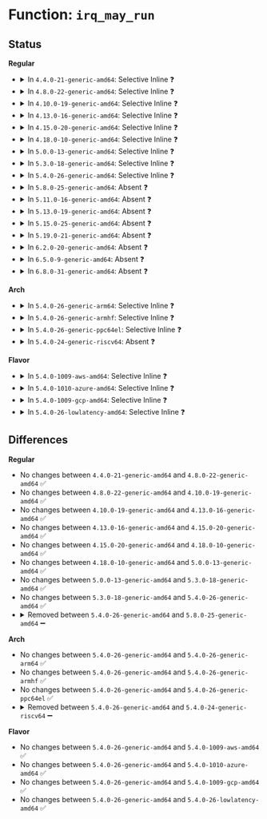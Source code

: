 # Function: <code>irq_may_run</code>

## Status
<b>Regular</b>
<ul>
<li>
<details>
<summary>In <code>4.4.0-21-generic-amd64</code>: Selective Inline ❓</summary>

```c
bool irq_may_run(struct irq_desc * desc)
```

```json
{
  "name": "irq_may_run",
  "collision_type": "Unique Static",
  "inline_type": "Selective",
  "funcs": [
    {
      "addr": 18446744071579753280,
      "name": "irq_may_run",
      "external": false,
      "loc": "kernel/irq/chip.c:371",
      "file": "kernel/irq/chip.c",
      "inline": "not declared, inlined",
      "caller_inline": [],
      "caller_func": [
        "kernel/irq/chip.c:handle_simple_irq",
        "kernel/irq/chip.c:handle_fasteoi_irq",
        "kernel/irq/chip.c:handle_level_irq",
        "kernel/irq/chip.c:handle_edge_irq"
      ]
    }
  ],
  "symbols": [
    {
      "addr": 18446744071579753280,
      "name": "irq_may_run",
      "section": ".text",
      "bind": "STB_LOCAL",
      "size": 71
    }
  ]
}
```
</details>
</li>
<li>
<details>
<summary>In <code>4.8.0-22-generic-amd64</code>: Selective Inline ❓</summary>

```c
bool irq_may_run(struct irq_desc * desc)
```

```json
{
  "name": "irq_may_run",
  "collision_type": "Unique Static",
  "inline_type": "Selective",
  "funcs": [
    {
      "addr": 18446744071579775888,
      "name": "irq_may_run",
      "external": false,
      "loc": "kernel/irq/chip.c:371",
      "file": "kernel/irq/chip.c",
      "inline": "not declared, inlined",
      "caller_inline": [],
      "caller_func": [
        "kernel/irq/chip.c:handle_edge_irq",
        "kernel/irq/chip.c:handle_fasteoi_irq",
        "kernel/irq/chip.c:handle_level_irq",
        "kernel/irq/chip.c:handle_untracked_irq",
        "kernel/irq/chip.c:handle_simple_irq"
      ]
    }
  ],
  "symbols": [
    {
      "addr": 18446744071579775888,
      "name": "irq_may_run",
      "section": ".text",
      "bind": "STB_LOCAL",
      "size": 69
    }
  ]
}
```
</details>
</li>
<li>
<details>
<summary>In <code>4.10.0-19-generic-amd64</code>: Selective Inline ❓</summary>

```c
bool irq_may_run(struct irq_desc * desc)
```

```json
{
  "name": "irq_may_run",
  "collision_type": "Unique Static",
  "inline_type": "Selective",
  "funcs": [
    {
      "addr": 18446744071579802704,
      "name": "irq_may_run",
      "external": false,
      "loc": "kernel/irq/chip.c:370",
      "file": "kernel/irq/chip.c",
      "inline": "not declared, inlined",
      "caller_inline": [],
      "caller_func": [
        "kernel/irq/chip.c:handle_edge_irq",
        "kernel/irq/chip.c:handle_fasteoi_irq",
        "kernel/irq/chip.c:handle_level_irq",
        "kernel/irq/chip.c:handle_untracked_irq",
        "kernel/irq/chip.c:handle_simple_irq"
      ]
    }
  ],
  "symbols": [
    {
      "addr": 18446744071579802704,
      "name": "irq_may_run",
      "section": ".text",
      "bind": "STB_LOCAL",
      "size": 66
    }
  ]
}
```
</details>
</li>
<li>
<details>
<summary>In <code>4.13.0-16-generic-amd64</code>: Selective Inline ❓</summary>

```c
bool irq_may_run(struct irq_desc * desc)
```

```json
{
  "name": "irq_may_run",
  "collision_type": "Unique Static",
  "inline_type": "Selective",
  "funcs": [
    {
      "addr": 18446744071579799904,
      "name": "irq_may_run",
      "external": false,
      "loc": "kernel/irq/chip.c:475",
      "file": "kernel/irq/chip.c",
      "inline": "not declared, inlined",
      "caller_inline": [],
      "caller_func": [
        "kernel/irq/chip.c:handle_edge_irq",
        "kernel/irq/chip.c:handle_fasteoi_irq",
        "kernel/irq/chip.c:handle_level_irq",
        "kernel/irq/chip.c:handle_untracked_irq",
        "kernel/irq/chip.c:handle_simple_irq"
      ]
    }
  ],
  "symbols": [
    {
      "addr": 18446744071579799904,
      "name": "irq_may_run",
      "section": ".text",
      "bind": "STB_LOCAL",
      "size": 62
    }
  ]
}
```
</details>
</li>
<li>
<details>
<summary>In <code>4.15.0-20-generic-amd64</code>: Selective Inline ❓</summary>

```c
bool irq_may_run(struct irq_desc * desc)
```

```json
{
  "name": "irq_may_run",
  "collision_type": "Unique Static",
  "inline_type": "Selective",
  "funcs": [
    {
      "addr": 18446744071579833792,
      "name": "irq_may_run",
      "external": false,
      "loc": "kernel/irq/chip.c:498",
      "file": "kernel/irq/chip.c",
      "inline": "not declared, inlined",
      "caller_inline": [],
      "caller_func": [
        "kernel/irq/chip.c:handle_edge_irq",
        "kernel/irq/chip.c:handle_fasteoi_irq",
        "kernel/irq/chip.c:handle_level_irq",
        "kernel/irq/chip.c:handle_untracked_irq",
        "kernel/irq/chip.c:handle_simple_irq"
      ]
    }
  ],
  "symbols": [
    {
      "addr": 18446744071579833792,
      "name": "irq_may_run",
      "section": ".text",
      "bind": "STB_LOCAL",
      "size": 62
    }
  ]
}
```
</details>
</li>
<li>
<details>
<summary>In <code>4.18.0-10-generic-amd64</code>: Selective Inline ❓</summary>

```c
bool irq_may_run(struct irq_desc * desc)
```

```json
{
  "name": "irq_may_run",
  "collision_type": "Unique Static",
  "inline_type": "Selective",
  "funcs": [
    {
      "addr": 18446744071579867648,
      "name": "irq_may_run",
      "external": false,
      "loc": "kernel/irq/chip.c:496",
      "file": "kernel/irq/chip.c",
      "inline": "not declared, inlined",
      "caller_inline": [],
      "caller_func": [
        "kernel/irq/chip.c:handle_edge_irq",
        "kernel/irq/chip.c:handle_fasteoi_irq",
        "kernel/irq/chip.c:handle_level_irq",
        "kernel/irq/chip.c:handle_untracked_irq",
        "kernel/irq/chip.c:handle_simple_irq"
      ]
    }
  ],
  "symbols": [
    {
      "addr": 18446744071579867648,
      "name": "irq_may_run",
      "section": ".text",
      "bind": "STB_LOCAL",
      "size": 64
    }
  ]
}
```
</details>
</li>
<li>
<details>
<summary>In <code>5.0.0-13-generic-amd64</code>: Selective Inline ❓</summary>

```c
bool irq_may_run(struct irq_desc * desc)
```

```json
{
  "name": "irq_may_run",
  "collision_type": "Unique Static",
  "inline_type": "Selective",
  "funcs": [
    {
      "addr": 18446744071579914672,
      "name": "irq_may_run",
      "external": false,
      "loc": "kernel/irq/chip.c:496",
      "file": "kernel/irq/chip.c",
      "inline": "not declared, inlined",
      "caller_inline": [],
      "caller_func": [
        "kernel/irq/chip.c:handle_edge_irq",
        "kernel/irq/chip.c:handle_fasteoi_irq",
        "kernel/irq/chip.c:handle_level_irq",
        "kernel/irq/chip.c:handle_untracked_irq",
        "kernel/irq/chip.c:handle_simple_irq"
      ]
    }
  ],
  "symbols": [
    {
      "addr": 18446744071579914672,
      "name": "irq_may_run",
      "section": ".text",
      "bind": "STB_LOCAL",
      "size": 65
    }
  ]
}
```
</details>
</li>
<li>
<details>
<summary>In <code>5.3.0-18-generic-amd64</code>: Selective Inline ❓</summary>

```c
bool irq_may_run(struct irq_desc * desc)
```

```json
{
  "name": "irq_may_run",
  "collision_type": "Unique Static",
  "inline_type": "Selective",
  "funcs": [
    {
      "addr": 18446744071579952272,
      "name": "irq_may_run",
      "external": false,
      "loc": "kernel/irq/chip.c:502",
      "file": "kernel/irq/chip.c",
      "inline": "not declared, inlined",
      "caller_inline": [],
      "caller_func": [
        "kernel/irq/chip.c:handle_edge_irq",
        "kernel/irq/chip.c:handle_fasteoi_irq",
        "kernel/irq/chip.c:handle_level_irq",
        "kernel/irq/chip.c:handle_untracked_irq",
        "kernel/irq/chip.c:handle_simple_irq"
      ]
    }
  ],
  "symbols": [
    {
      "addr": 18446744071579952272,
      "name": "irq_may_run",
      "section": ".text",
      "bind": "STB_LOCAL",
      "size": 71
    }
  ]
}
```
</details>
</li>
<li>
<details>
<summary>In <code>5.4.0-26-generic-amd64</code>: Selective Inline ❓</summary>

```c
bool irq_may_run(struct irq_desc * desc)
```

```json
{
  "name": "irq_may_run",
  "collision_type": "Unique Static",
  "inline_type": "Selective",
  "funcs": [
    {
      "addr": 18446744071580002128,
      "name": "irq_may_run",
      "external": false,
      "loc": "kernel/irq/chip.c:502",
      "file": "kernel/irq/chip.c",
      "inline": "not declared, inlined",
      "caller_inline": [],
      "caller_func": [
        "kernel/irq/chip.c:handle_edge_irq",
        "kernel/irq/chip.c:handle_fasteoi_irq",
        "kernel/irq/chip.c:handle_level_irq",
        "kernel/irq/chip.c:handle_untracked_irq",
        "kernel/irq/chip.c:handle_simple_irq"
      ]
    }
  ],
  "symbols": [
    {
      "addr": 18446744071580002128,
      "name": "irq_may_run",
      "section": ".text",
      "bind": "STB_LOCAL",
      "size": 71
    }
  ]
}
```
</details>
</li>
<li>
<details>
<summary>In <code>5.8.0-25-generic-amd64</code>: Absent ❓</summary>

```json
{
  "name": "irq_may_run",
  "collision_type": "Unique Static",
  "inline_type": "Full",
  "funcs": [
    {
      "addr": 18446744071580053323,
      "name": "irq_may_run",
      "external": false,
      "loc": "kernel/irq/chip.c:502",
      "file": "kernel/irq/chip.c",
      "inline": "not declared, inlined",
      "caller_inline": [
        "kernel/irq/chip.c:handle_edge_irq",
        "kernel/irq/chip.c:handle_edge_irq",
        "kernel/irq/chip.c:handle_fasteoi_irq",
        "kernel/irq/chip.c:handle_fasteoi_irq",
        "kernel/irq/chip.c:handle_level_irq",
        "kernel/irq/chip.c:handle_level_irq",
        "kernel/irq/chip.c:handle_untracked_irq",
        "kernel/irq/chip.c:handle_untracked_irq",
        "kernel/irq/chip.c:handle_simple_irq",
        "kernel/irq/chip.c:handle_simple_irq"
      ],
      "caller_func": []
    }
  ],
  "symbols": []
}
```
</details>
</li>
<li>
<details>
<summary>In <code>5.11.0-16-generic-amd64</code>: Absent ❓</summary>

```json
{
  "name": "irq_may_run",
  "collision_type": "Unique Static",
  "inline_type": "Full",
  "funcs": [
    {
      "addr": 18446744071580035915,
      "name": "irq_may_run",
      "external": false,
      "loc": "kernel/irq/chip.c:502",
      "file": "kernel/irq/chip.c",
      "inline": "not declared, inlined",
      "caller_inline": [
        "kernel/irq/chip.c:handle_edge_irq",
        "kernel/irq/chip.c:handle_edge_irq",
        "kernel/irq/chip.c:handle_fasteoi_irq",
        "kernel/irq/chip.c:handle_fasteoi_irq",
        "kernel/irq/chip.c:handle_level_irq",
        "kernel/irq/chip.c:handle_level_irq",
        "kernel/irq/chip.c:handle_untracked_irq",
        "kernel/irq/chip.c:handle_untracked_irq",
        "kernel/irq/chip.c:handle_simple_irq",
        "kernel/irq/chip.c:handle_simple_irq"
      ],
      "caller_func": []
    }
  ],
  "symbols": []
}
```
</details>
</li>
<li>
<details>
<summary>In <code>5.13.0-19-generic-amd64</code>: Absent ❓</summary>

```json
{
  "name": "irq_may_run",
  "collision_type": "Unique Static",
  "inline_type": "Full",
  "funcs": [
    {
      "addr": 18446744071580036235,
      "name": "irq_may_run",
      "external": false,
      "loc": "kernel/irq/chip.c:505",
      "file": "kernel/irq/chip.c",
      "inline": "not declared, inlined",
      "caller_inline": [
        "kernel/irq/chip.c:handle_edge_irq",
        "kernel/irq/chip.c:handle_edge_irq",
        "kernel/irq/chip.c:handle_fasteoi_irq",
        "kernel/irq/chip.c:handle_fasteoi_irq",
        "kernel/irq/chip.c:handle_level_irq",
        "kernel/irq/chip.c:handle_level_irq",
        "kernel/irq/chip.c:handle_untracked_irq",
        "kernel/irq/chip.c:handle_untracked_irq",
        "kernel/irq/chip.c:handle_simple_irq",
        "kernel/irq/chip.c:handle_simple_irq"
      ],
      "caller_func": []
    }
  ],
  "symbols": []
}
```
</details>
</li>
<li>
<details>
<summary>In <code>5.15.0-25-generic-amd64</code>: Absent ❓</summary>

```json
{
  "name": "irq_may_run",
  "collision_type": "Unique Static",
  "inline_type": "Full",
  "funcs": [
    {
      "addr": 18446744071580168795,
      "name": "irq_may_run",
      "external": false,
      "loc": "kernel/irq/chip.c:505",
      "file": "kernel/irq/chip.c",
      "inline": "not declared, inlined",
      "caller_inline": [
        "kernel/irq/chip.c:handle_edge_irq",
        "kernel/irq/chip.c:handle_edge_irq",
        "kernel/irq/chip.c:handle_fasteoi_irq",
        "kernel/irq/chip.c:handle_fasteoi_irq",
        "kernel/irq/chip.c:handle_level_irq",
        "kernel/irq/chip.c:handle_level_irq",
        "kernel/irq/chip.c:handle_untracked_irq",
        "kernel/irq/chip.c:handle_untracked_irq",
        "kernel/irq/chip.c:handle_simple_irq",
        "kernel/irq/chip.c:handle_simple_irq"
      ],
      "caller_func": []
    }
  ],
  "symbols": []
}
```
</details>
</li>
<li>
<details>
<summary>In <code>5.19.0-21-generic-amd64</code>: Absent ❓</summary>

```json
{
  "name": "irq_may_run",
  "collision_type": "Unique Static",
  "inline_type": "Full",
  "funcs": [
    {
      "addr": 18446744071580315995,
      "name": "irq_may_run",
      "external": false,
      "loc": "kernel/irq/chip.c:502",
      "file": "kernel/irq/chip.c",
      "inline": "not declared, inlined",
      "caller_inline": [
        "kernel/irq/chip.c:handle_edge_irq",
        "kernel/irq/chip.c:handle_edge_irq",
        "kernel/irq/chip.c:handle_fasteoi_irq",
        "kernel/irq/chip.c:handle_fasteoi_irq",
        "kernel/irq/chip.c:handle_level_irq",
        "kernel/irq/chip.c:handle_level_irq",
        "kernel/irq/chip.c:handle_untracked_irq",
        "kernel/irq/chip.c:handle_untracked_irq",
        "kernel/irq/chip.c:handle_simple_irq",
        "kernel/irq/chip.c:handle_simple_irq"
      ],
      "caller_func": []
    }
  ],
  "symbols": []
}
```
</details>
</li>
<li>
<details>
<summary>In <code>6.2.0-20-generic-amd64</code>: Absent ❓</summary>

```json
{
  "name": "irq_may_run",
  "collision_type": "Unique Static",
  "inline_type": "Full",
  "funcs": [
    {
      "addr": 18446744071580529835,
      "name": "irq_may_run",
      "external": false,
      "loc": "kernel/irq/chip.c:504",
      "file": "kernel/irq/chip.c",
      "inline": "not declared, inlined",
      "caller_inline": [
        "kernel/irq/chip.c:handle_edge_irq",
        "kernel/irq/chip.c:handle_edge_irq",
        "kernel/irq/chip.c:handle_fasteoi_irq",
        "kernel/irq/chip.c:handle_fasteoi_irq",
        "kernel/irq/chip.c:handle_level_irq",
        "kernel/irq/chip.c:handle_level_irq",
        "kernel/irq/chip.c:handle_untracked_irq",
        "kernel/irq/chip.c:handle_untracked_irq",
        "kernel/irq/chip.c:handle_simple_irq",
        "kernel/irq/chip.c:handle_simple_irq"
      ],
      "caller_func": []
    }
  ],
  "symbols": []
}
```
</details>
</li>
<li>
<details>
<summary>In <code>6.5.0-9-generic-amd64</code>: Absent ❓</summary>

```json
{
  "name": "irq_may_run",
  "collision_type": "Unique Static",
  "inline_type": "Full",
  "funcs": [
    {
      "addr": 18446744071580603115,
      "name": "irq_may_run",
      "external": false,
      "loc": "kernel/irq/chip.c:505",
      "file": "kernel/irq/chip.c",
      "inline": "not declared, inlined",
      "caller_inline": [
        "kernel/irq/chip.c:handle_edge_irq",
        "kernel/irq/chip.c:handle_edge_irq",
        "kernel/irq/chip.c:handle_fasteoi_irq",
        "kernel/irq/chip.c:handle_fasteoi_irq",
        "kernel/irq/chip.c:handle_level_irq",
        "kernel/irq/chip.c:handle_level_irq",
        "kernel/irq/chip.c:handle_untracked_irq",
        "kernel/irq/chip.c:handle_untracked_irq",
        "kernel/irq/chip.c:handle_simple_irq",
        "kernel/irq/chip.c:handle_simple_irq"
      ],
      "caller_func": []
    }
  ],
  "symbols": []
}
```
</details>
</li>
<li>
<details>
<summary>In <code>6.8.0-31-generic-amd64</code>: Absent ❓</summary>

```json
{
  "name": "irq_may_run",
  "collision_type": "Unique Static",
  "inline_type": "Full",
  "funcs": [
    {
      "addr": 18446744071580667627,
      "name": "irq_may_run",
      "external": false,
      "loc": "kernel/irq/chip.c:502",
      "file": "kernel/irq/chip.c",
      "inline": "not declared, inlined",
      "caller_inline": [
        "kernel/irq/chip.c:handle_edge_irq",
        "kernel/irq/chip.c:handle_edge_irq",
        "kernel/irq/chip.c:handle_fasteoi_irq",
        "kernel/irq/chip.c:handle_fasteoi_irq",
        "kernel/irq/chip.c:handle_level_irq",
        "kernel/irq/chip.c:handle_level_irq",
        "kernel/irq/chip.c:handle_untracked_irq",
        "kernel/irq/chip.c:handle_untracked_irq",
        "kernel/irq/chip.c:handle_simple_irq",
        "kernel/irq/chip.c:handle_simple_irq"
      ],
      "caller_func": []
    }
  ],
  "symbols": []
}
```
</details>
</li>
</ul>
<b>Arch</b>
<ul>
<li>
<details>
<summary>In <code>5.4.0-26-generic-arm64</code>: Selective Inline ❓</summary>

```c
bool irq_may_run(struct irq_desc * desc)
```

```json
{
  "name": "irq_may_run",
  "collision_type": "Unique Static",
  "inline_type": "Selective",
  "funcs": [
    {
      "addr": 18446603336491195976,
      "name": "irq_may_run",
      "external": false,
      "loc": "kernel/irq/chip.c:502",
      "file": "kernel/irq/chip.c",
      "inline": "not declared, inlined",
      "caller_inline": [],
      "caller_func": [
        "kernel/irq/chip.c:handle_fasteoi_mask_irq",
        "kernel/irq/chip.c:handle_fasteoi_mask_irq",
        "kernel/irq/chip.c:handle_fasteoi_ack_irq",
        "kernel/irq/chip.c:handle_fasteoi_ack_irq",
        "kernel/irq/chip.c:handle_edge_irq",
        "kernel/irq/chip.c:handle_edge_irq",
        "kernel/irq/chip.c:handle_fasteoi_irq",
        "kernel/irq/chip.c:handle_fasteoi_irq",
        "kernel/irq/chip.c:handle_level_irq",
        "kernel/irq/chip.c:handle_untracked_irq",
        "kernel/irq/chip.c:handle_simple_irq"
      ]
    }
  ],
  "symbols": [
    {
      "addr": 18446603336491195976,
      "name": "irq_may_run",
      "section": ".text",
      "bind": "STB_LOCAL",
      "size": 120
    }
  ]
}
```
</details>
</li>
<li>
<details>
<summary>In <code>5.4.0-26-generic-armhf</code>: Selective Inline ❓</summary>

```c
bool irq_may_run(struct irq_desc * desc)
```

```json
{
  "name": "irq_may_run",
  "collision_type": "Unique Static",
  "inline_type": "Selective",
  "funcs": [
    {
      "addr": 3225216580,
      "name": "irq_may_run",
      "external": false,
      "loc": "kernel/irq/chip.c:502",
      "file": "kernel/irq/chip.c",
      "inline": "not declared, inlined",
      "caller_inline": [],
      "caller_func": [
        "kernel/irq/chip.c:handle_edge_irq",
        "kernel/irq/chip.c:handle_fasteoi_irq",
        "kernel/irq/chip.c:handle_level_irq",
        "kernel/irq/chip.c:handle_untracked_irq",
        "kernel/irq/chip.c:handle_simple_irq"
      ]
    }
  ],
  "symbols": [
    {
      "addr": 3225216580,
      "name": "irq_may_run",
      "section": ".text",
      "bind": "STB_LOCAL",
      "size": 92
    }
  ]
}
```
</details>
</li>
<li>
<details>
<summary>In <code>5.4.0-26-generic-ppc64el</code>: Selective Inline ❓</summary>

```c
bool irq_may_run(struct irq_desc * desc)
```

```json
{
  "name": "irq_may_run",
  "collision_type": "Unique Static",
  "inline_type": "Selective",
  "funcs": [
    {
      "addr": 13835058055284098992,
      "name": "irq_may_run",
      "external": false,
      "loc": "kernel/irq/chip.c:502",
      "file": "kernel/irq/chip.c",
      "inline": "not declared, inlined",
      "caller_inline": [],
      "caller_func": [
        "kernel/irq/chip.c:handle_edge_irq",
        "kernel/irq/chip.c:handle_fasteoi_irq",
        "kernel/irq/chip.c:handle_level_irq",
        "kernel/irq/chip.c:handle_untracked_irq",
        "kernel/irq/chip.c:handle_simple_irq"
      ]
    }
  ],
  "symbols": [
    {
      "addr": 13835058055284098992,
      "name": "irq_may_run",
      "section": ".text",
      "bind": "STB_LOCAL",
      "size": 184
    }
  ]
}
```
</details>
</li>
<li>
<details>
<summary>In <code>5.4.0-24-generic-riscv64</code>: Absent ❓</summary>

```json
{
  "name": "irq_may_run",
  "collision_type": "Unique Static",
  "inline_type": "Selective",
  "funcs": [
    {
      "addr": 18446743936271741156,
      "name": "irq_may_run",
      "external": false,
      "loc": "kernel/irq/chip.c:502",
      "file": "kernel/irq/chip.c",
      "inline": "not declared, inlined",
      "caller_inline": [
        "kernel/irq/chip.c:handle_edge_irq",
        "kernel/irq/chip.c:handle_fasteoi_irq",
        "kernel/irq/chip.c:handle_level_irq",
        "kernel/irq/chip.c:handle_untracked_irq",
        "kernel/irq/chip.c:handle_simple_irq"
      ],
      "caller_func": [
        "kernel/irq/chip.c:handle_edge_irq",
        "kernel/irq/chip.c:handle_fasteoi_irq",
        "kernel/irq/chip.c:handle_level_irq",
        "kernel/irq/chip.c:handle_untracked_irq",
        "kernel/irq/chip.c:handle_simple_irq"
      ]
    }
  ],
  "symbols": [
    {
      "addr": 18446743936271739328,
      "name": "irq_may_run.part.0",
      "section": ".text",
      "bind": "STB_LOCAL",
      "size": 50
    }
  ]
}
```
</details>
</li>
</ul>
<b>Flavor</b>
<ul>
<li>
<details>
<summary>In <code>5.4.0-1009-aws-amd64</code>: Selective Inline ❓</summary>

```c
bool irq_may_run(struct irq_desc * desc)
```

```json
{
  "name": "irq_may_run",
  "collision_type": "Unique Static",
  "inline_type": "Selective",
  "funcs": [
    {
      "addr": 18446744071579970864,
      "name": "irq_may_run",
      "external": false,
      "loc": "kernel/irq/chip.c:502",
      "file": "kernel/irq/chip.c",
      "inline": "not declared, inlined",
      "caller_inline": [],
      "caller_func": [
        "kernel/irq/chip.c:handle_edge_irq",
        "kernel/irq/chip.c:handle_fasteoi_irq",
        "kernel/irq/chip.c:handle_level_irq",
        "kernel/irq/chip.c:handle_untracked_irq",
        "kernel/irq/chip.c:handle_simple_irq"
      ]
    }
  ],
  "symbols": [
    {
      "addr": 18446744071579970864,
      "name": "irq_may_run",
      "section": ".text",
      "bind": "STB_LOCAL",
      "size": 71
    }
  ]
}
```
</details>
</li>
<li>
<details>
<summary>In <code>5.4.0-1010-azure-amd64</code>: Selective Inline ❓</summary>

```c
bool irq_may_run(struct irq_desc * desc)
```

```json
{
  "name": "irq_may_run",
  "collision_type": "Unique Static",
  "inline_type": "Selective",
  "funcs": [
    {
      "addr": 18446744071579908688,
      "name": "irq_may_run",
      "external": false,
      "loc": "kernel/irq/chip.c:502",
      "file": "kernel/irq/chip.c",
      "inline": "not declared, inlined",
      "caller_inline": [],
      "caller_func": [
        "kernel/irq/chip.c:handle_edge_irq",
        "kernel/irq/chip.c:handle_fasteoi_irq",
        "kernel/irq/chip.c:handle_level_irq",
        "kernel/irq/chip.c:handle_untracked_irq",
        "kernel/irq/chip.c:handle_simple_irq"
      ]
    }
  ],
  "symbols": [
    {
      "addr": 18446744071579908688,
      "name": "irq_may_run",
      "section": ".text",
      "bind": "STB_LOCAL",
      "size": 71
    }
  ]
}
```
</details>
</li>
<li>
<details>
<summary>In <code>5.4.0-1009-gcp-amd64</code>: Selective Inline ❓</summary>

```c
bool irq_may_run(struct irq_desc * desc)
```

```json
{
  "name": "irq_may_run",
  "collision_type": "Unique Static",
  "inline_type": "Selective",
  "funcs": [
    {
      "addr": 18446744071579962400,
      "name": "irq_may_run",
      "external": false,
      "loc": "kernel/irq/chip.c:502",
      "file": "kernel/irq/chip.c",
      "inline": "not declared, inlined",
      "caller_inline": [],
      "caller_func": [
        "kernel/irq/chip.c:handle_edge_irq",
        "kernel/irq/chip.c:handle_fasteoi_irq",
        "kernel/irq/chip.c:handle_level_irq",
        "kernel/irq/chip.c:handle_untracked_irq",
        "kernel/irq/chip.c:handle_simple_irq"
      ]
    }
  ],
  "symbols": [
    {
      "addr": 18446744071579962400,
      "name": "irq_may_run",
      "section": ".text",
      "bind": "STB_LOCAL",
      "size": 71
    }
  ]
}
```
</details>
</li>
<li>
<details>
<summary>In <code>5.4.0-26-lowlatency-amd64</code>: Selective Inline ❓</summary>

```c
bool irq_may_run(struct irq_desc * desc)
```

```json
{
  "name": "irq_may_run",
  "collision_type": "Unique Static",
  "inline_type": "Selective",
  "funcs": [
    {
      "addr": 18446744071580009088,
      "name": "irq_may_run",
      "external": false,
      "loc": "kernel/irq/chip.c:502",
      "file": "kernel/irq/chip.c",
      "inline": "not declared, inlined",
      "caller_inline": [],
      "caller_func": [
        "kernel/irq/chip.c:handle_edge_irq",
        "kernel/irq/chip.c:handle_fasteoi_irq",
        "kernel/irq/chip.c:handle_level_irq",
        "kernel/irq/chip.c:handle_untracked_irq",
        "kernel/irq/chip.c:handle_simple_irq"
      ]
    }
  ],
  "symbols": [
    {
      "addr": 18446744071580009088,
      "name": "irq_may_run",
      "section": ".text",
      "bind": "STB_LOCAL",
      "size": 71
    }
  ]
}
```
</details>
</li>
</ul>

## Differences
<b>Regular</b>
<ul>
<li>
No changes between <code>4.4.0-21-generic-amd64</code> and <code>4.8.0-22-generic-amd64</code> ✅
</li>
<li>
No changes between <code>4.8.0-22-generic-amd64</code> and <code>4.10.0-19-generic-amd64</code> ✅
</li>
<li>
No changes between <code>4.10.0-19-generic-amd64</code> and <code>4.13.0-16-generic-amd64</code> ✅
</li>
<li>
No changes between <code>4.13.0-16-generic-amd64</code> and <code>4.15.0-20-generic-amd64</code> ✅
</li>
<li>
No changes between <code>4.15.0-20-generic-amd64</code> and <code>4.18.0-10-generic-amd64</code> ✅
</li>
<li>
No changes between <code>4.18.0-10-generic-amd64</code> and <code>5.0.0-13-generic-amd64</code> ✅
</li>
<li>
No changes between <code>5.0.0-13-generic-amd64</code> and <code>5.3.0-18-generic-amd64</code> ✅
</li>
<li>
No changes between <code>5.3.0-18-generic-amd64</code> and <code>5.4.0-26-generic-amd64</code> ✅
</li>
<li>
<details>
<summary>Removed between <code>5.4.0-26-generic-amd64</code> and <code>5.8.0-25-generic-amd64</code> ➖</summary>

```c
bool irq_may_run(struct irq_desc * desc)
```
</details>
</li>
</ul>
<b>Arch</b>
<ul>
<li>
No changes between <code>5.4.0-26-generic-amd64</code> and <code>5.4.0-26-generic-arm64</code> ✅
</li>
<li>
No changes between <code>5.4.0-26-generic-amd64</code> and <code>5.4.0-26-generic-armhf</code> ✅
</li>
<li>
No changes between <code>5.4.0-26-generic-amd64</code> and <code>5.4.0-26-generic-ppc64el</code> ✅
</li>
<li>
<details>
<summary>Removed between <code>5.4.0-26-generic-amd64</code> and <code>5.4.0-24-generic-riscv64</code> ➖</summary>

```c
bool irq_may_run(struct irq_desc * desc)
```
</details>
</li>
</ul>
<b>Flavor</b>
<ul>
<li>
No changes between <code>5.4.0-26-generic-amd64</code> and <code>5.4.0-1009-aws-amd64</code> ✅
</li>
<li>
No changes between <code>5.4.0-26-generic-amd64</code> and <code>5.4.0-1010-azure-amd64</code> ✅
</li>
<li>
No changes between <code>5.4.0-26-generic-amd64</code> and <code>5.4.0-1009-gcp-amd64</code> ✅
</li>
<li>
No changes between <code>5.4.0-26-generic-amd64</code> and <code>5.4.0-26-lowlatency-amd64</code> ✅
</li>
</ul>
